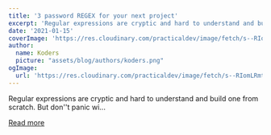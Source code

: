 ```yaml
---
title: '3 password REGEX for your next project'
excerpt: 'Regular expressions are cryptic and hard to understand and build one from scratch. But don''t panic wi...'
date: '2021-01-15'
coverImage: 'https://res.cloudinary.com/practicaldev/image/fetch/s--RIomLRmt--/c_imagga_scale,f_auto,fl_progressive,h_420,q_auto,w_1000/https://dev-to-uploads.s3.amazonaws.com/i/p4r9on35ipsy95yh2scx.png'
author:
  name: Koders
  picture: "assets/blog/authors/koders.png"
ogImage:
  url: 'https://res.cloudinary.com/practicaldev/image/fetch/s--RIomLRmt--/c_imagga_scale,f_auto,fl_progressive,h_420,q_auto,w_1000/https://dev-to-uploads.s3.amazonaws.com/i/p4r9on35ipsy95yh2scx.png'
---
```


Regular expressions are cryptic and hard to understand and build one from scratch. But don''t panic wi...

[Read more](https://dev.to/petroskoulianos/3-password-regex-for-your-next-project-53fn)
